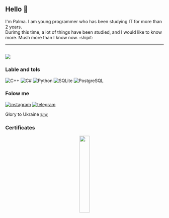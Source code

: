 
## Hello 👋
 I'm Palma. I am young programmer who has been studying IT for more than 2 years.  
 Durimg this time, a lot of things have been studied, and I would like to know more. Mush more than I know now. :shipit:
   
---
![](https://www.icegif.com/wp-content/uploads/2022/02/icegif-978.gif)
---

### Lable and tols
![C++](https://img.shields.io/badge/-C++-090909?style=for-the-badge&logo=c%2b%2b)
![C#](https://img.shields.io/badge/-C%23-090909?style=for-the-badge&logo=C%23)
![Python](https://img.shields.io/badge/-Python-090909?style=for-the-badge&logo=python)
![SQLite](https://img.shields.io/badge/-SQLite-090909?style=for-the-badge&logo=sqlite)
![PostgreSQL](https://img.shields.io/badge/-PostgreSQL-090909?style=for-the-badge&logo=PostgreSQL)


### Folow me
[![instagram](https://img.shields.io/badge/-instagram-090909?style=for-the-badge&logo=instagram)](https://instagram.com/palma.luv/)
[![telegram](https://img.shields.io/badge/-Telegram-090909?style=for-the-badge&logo=telegram)](https://t.me/SupPrivacy_bot/?start)

Glory to Ukraine 🇺🇦

### Certificates

<div align="center">
  <a href="https://testprovider.com/ru/search-certificate/TP92727125">
   <img style="width: 25%;" src="https://testprovider.com/ru/certificate/TP92727125"/>
  </a>
</div>
